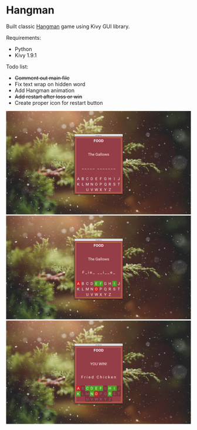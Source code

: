 # Hangman

Built classic [Hangman](https://en.wikipedia.org/wiki/Hangman_(game)) game using Kivy GUI library.

Requirements:
- Python
- Kivy 1.9.1

Todo list:
- ~~Comment out main file~~
- Fix text wrap on hidden word
- Add Hangman animation
- ~~Add restart after loss or win~~
- Create proper icon for restart button

![](https://github.com/SolaOmi/HangmanKivy/blob/master/Begin.png)
![](https://github.com/SolaOmi/HangmanKivy/blob/master/Mid.png)
![](https://github.com/SolaOmi/HangmanKivy/blob/master/Won.png)
